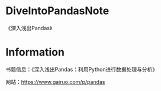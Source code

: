 # DiveIntoPandasNote
《深入浅出Pandas》

# Information

书籍信息：《深入浅出Pandas：利用Python进行数据处理与分析》

网站：https://www.gairuo.com/p/pandas
